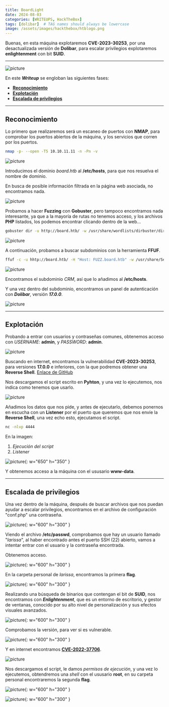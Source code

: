 ```yaml
---
title: BoardLight
date: 2024-08-03
categories: [WRITEUPS, HackTheBox]
tags: [dolibar]  # TAG names should always be lowercase
image: /assets/images/hackthebox/htblogo.png
---
```


Buenas, en esta máquina explotaremos **CVE-2023-30253**, por una desactualizada versión de **Dolibar**, para escalar privilegios explotaremos **enlightenment** con bit **SUID**.

---

![picture](/assets/images/hackthebox/board1.png)

En este ***Writeup*** se engloban las siguientes fases:
- **[Reconocimiento](#reconocimiento)**
- **[Explotación](#explotación)**
- **[Escalada de privilegios](#escalada-de-privilegios)**

---

## **Reconocimiento**

Lo primero que realizaremos será un escaneo de puertos con **NMAP**, para comprobar los  puertos abiertos de la máquina, y los servicios que corren por los puertos.

```bash
nmap -p- --open -T5 10.10.11.11 -n -Pn -v
```

![picture](/assets/images/hackthebox/board2.png)

Introducimos el dominio *board.htb* al **/etc/hosts**, para que nos resuelva el nombre de dominio.

En busca de posible información filtrada en la página web asociada, no encontramos nada.

![picture](/assets/images/hackthebox/board3.png)

Probamos a hacer **Fuzzing** con **Gobuster**, pero tampoco encontramos nada interesante, ya que a la mayoría de rutas no tenemos acceso, y los archivos **PHP** listados, los podemos encontrar clicando dentro de la web...

```bash
gobuster dir -u http://board.htb/ -w /usr/share/wordlists/dirbuster/directory-list-2.3-medium.txt -x .txt,.php,.html,.sh,.png,.jpg,.jpeg -b 402,404,403,500,503 
```

![picture](/assets/images/hackthebox/board4.png)

A continuación, probamos a buscar subdominios con la herramienta **FFUF**.

```bash
ffuf -c -u hhtp://board.htb/ -H "Host: FUZZ.board.htb" -w /usr/share/SecLists/Discovery/DNS/subdomains-top1million-20000.txt -fw 6243
```

![picture](/assets/images/hackthebox/board5.png)

Encontramos el subdominio *CRM*, así que lo añadimos al **/etc/hosts**.

Y una vez dentro del subdominio, encontramos un panel de autenticación con ***Dolibar***, versión ***17.0.0***.

![picture](/assets/images/hackthebox/board6.png)

---

## **Explotación**

Probando a entrar con usuarios y contraseñas comunes, obtenemos acceso con *USERNAME*: **admin**, y *PASSWORD*: **admin**.

![picture](/assets/images/hackthebox/board7.png)

Buscando en internet, encontramos la vulnerabilidad **CVE-2023-30253**, para versiones **17.0.0** e inferiores, con la que podremos obtener una **Reverse Shell**. [Enlace de GitHub](https://github.com/nikn0laty/Exploit-for-Dolibarr-17.0.0-CVE-2023-30253)

Nos descargamos el script escrito en **Pyhton**, y una vez lo ejecutemos, nos indica como tenemos que usarlo.

![picture](/assets/images/hackthebox/board8.png)

Añadimos los datos que nos pide, y antes de ejecutarlo, debemos ponernos en escucha con un **Listener** por el puerto que queremos que nos envíe la **Reverse Shell**, una vez echo esto, ejecutamos el script.

```bash
nc -nlvp 4444
```
En la imagen:
1. *Ejecución del script*
2. *Listener*

![picture](/assets/images/hackthebox/board9.png){: w="650" h="350" }

Y obtenemos acceso a la máquina con el ususario **www-data**.

----

## **Escalada de privilegios**

Una vez dentro de la máquina, después de buscar archivos que nos puedan ayudar a escalar privilegios, encontramos en el archivo de configuración "conf.php" una contraseña.

![picture](/assets/images/hackthebox/board10.png){: w="600" h="300" }

Viendo el archivo **/etc/passwd**, comprobamos que hay un usuario llamado "*larissa*", al haber encontrado antes el puerto SSH (22) abierto, vamos a intentar entrar con el usuario y la contraseña encontrada.

Obtenemos acceso.

![picture](/assets/images/hackthebox/board11.png){: w="600" h="300" }

En la carpeta personal de *larissa*, encontramos la primera **flag**.

![picture](/assets/images/hackthebox/board12.png){: w="600" h="300" }

Realizando una búsqueda de binarios que contengan el bit de **SUID**, nos encontramos con ***Enlightenment***, que es un entorno de escritorio, y gestor de ventanas, conocido por su alto nivel de personalización y sus efectos visuales avanzados.

![picture](/assets/images/hackthebox/board13.png){: w="600" h="300" }

Comprobamos la versión, para ver si es vulnerable.

![picture](/assets/images/hackthebox/board14.png){: w="600" h="300" }

Y en internet encontramos **[CVE-2022-37706](https://github.com/MaherAzzouzi/CVE-2022-37706-LPE-exploit)**.

![picture](/assets/images/hackthebox/board15.png)

Nos descargamos el script, le damos *permisos de ejecución*, y una vez lo ejecutemos, obtendremos una *shell* con el ususario **root**, en su carpeta personal encontraremos la segunda **flag**.

![picture](/assets/images/hackthebox/board16.png){: w="600" h="300" }

![picture](/assets/images/hackthebox/board17.png){: w="600" h="300" }
